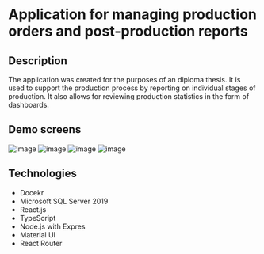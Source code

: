 # Application for managing production orders and post-production reports

## Description
The application was created for the purposes of an diploma thesis. It is used to support the production process by reporting on individual stages of production. It also allows for reviewing production statistics in the form of dashboards.

## Demo screens
![image](https://user-images.githubusercontent.com/103599051/227054868-173c35ac-4df0-40df-8fcf-808a73e24396.png)
![image](https://user-images.githubusercontent.com/103599051/227054923-9078727f-c4ed-4cae-a453-8764cf767745.png)
![image](https://user-images.githubusercontent.com/103599051/227055010-f83662e9-0c60-479d-b8d0-499ca46fb3ea.png)
![image](https://user-images.githubusercontent.com/103599051/227055092-f168cd47-5c83-443a-a4b6-41d7a4efc52b.png)

## Technologies
- Docekr
- Microsoft SQL Server 2019
- React.js
- TypeScript
- Node.js with Expres
- Material UI
- React Router
